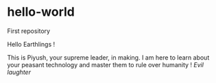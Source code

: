 # hello-world
First repository

Hello Earthlings !

This is Piyush, your supreme leader, in making. I am here to learn about your peasant technology and master them to rule over humanity ! 
*Evil laughter*
